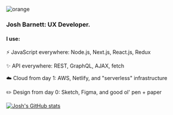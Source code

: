 ![orange](https://pbs.twimg.com/profile_banners/1250867722222809096/1587133424/1500x500)

### Josh Barnett: UX Developer.

#### I use:
⚡️ JavaScript everywhere: Node.js, Next.js, React.js, Redux

✨ API everywhere: REST, GraphQL, AJAX, fetch

☁️ Cloud from day 1: AWS, Netlify, and "serverless" infrastructure

✏️ Design from day 0: Sketch, Figma, and good ol' pen + paper

[![Josh's GitHub stats](https://github-readme-stats.vercel.app/api?username=ohheyjosh&count_private=true&show_icons=true)](https://github.com/ohheyjosh/github-readme-stats)
